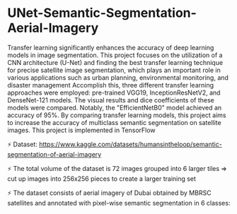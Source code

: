 # UNet-Semantic-Segmentation-Aerial-Imagery

Transfer learning significantly enhances the accuracy of deep learning models in image segmentation. This project focuses on the utilization of a CNN architecture (U-Net) and finding the best transfer learning technique for precise satellite image segmentation, which plays an important role in various applications such as urban planning, environmental monitoring, and disaster management Accomplish this, three different transfer learning approaches were employed: pre-trained VGG19, InceptionResNetV2, and DenseNet-121 models. The visual results and dice coefficients of these models were compared. Notably, the "EfficientNetB0" model achieved an accuracy of 95%. By comparing transfer learning models, this project aims to increase the accuracy of multiclass semantic segmentation on satellite images. This project is implemented in TensorFlow 

⚡ Dataset: https://www.kaggle.com/datasets/humansintheloop/semantic-segmentation-of-aerial-imagery

⚡ The total volume of the dataset is 72 images grouped into 6 larger tiles => cut up images into 256x256 pieces to create a larger training set

⚡ The dataset consists of aerial imagery of Dubai obtained by MBRSC satellites and annotated with pixel-wise semantic segmentation in 6 classes: 

